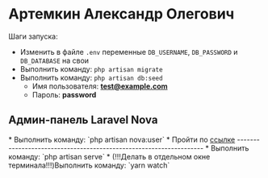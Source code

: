<h1>Артемкин Александр Олегович</h1>

Шаги запуска:
* Изменить в файле `.env` переменные `DB_USERNAME`, `DB_PASSWORD` и `DB_DATABASE` на свои
* Выполнить команду: `php artisan migrate`
* Выполнить команду: `php artisan db:seed`
    * Имя пользователя: **test@example.com**
    * Пароль: **password**
<h2>Админ-панель Laravel Nova</h2>
* Выполнить команду: `php artisan nova:user`
* Пройти по <a href="http://127.0.0.1:8000/nova">ссылке</a>
-------------------------------------------------------------------
* Выполнить команду: `php artisan serve`
* (!!!Делать в отдельном окне терминала!!!)Выполнить команду: `yarn watch`

